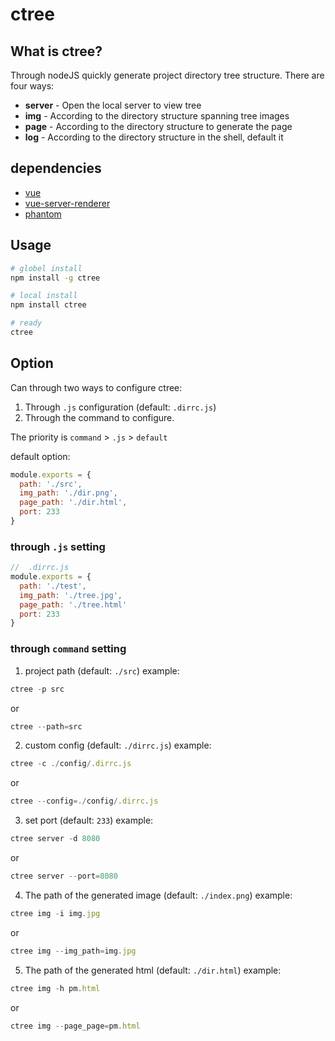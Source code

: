 # ctree

## What is ctree?
Through nodeJS quickly generate project directory tree structure. There are four ways:

- **server** - Open the local server to view tree
- **img** - According to the directory structure spanning tree images
- **page** - According to the directory structure to generate the page
- **log** - According to the directory structure in the shell, default it

## dependencies

 - [vue](https://www.npmjs.com/package/vue)
 - [vue-server-renderer](https://www.npmjs.com/package/vue-server-renderer)
 - [phantom](https://www.npmjs.com/package/phantom)

## Usage
``` bash
# globel install
npm install -g ctree

# local install
npm install ctree

# ready
ctree
```

## Option
Can through two ways to configure ctree:
1. Through `.js` configuration (default: `.dirrc.js`)
2. Through the command to configure.

The priority is `command` > `.js` > `default`

default option:
```js
module.exports = {
  path: './src',
  img_path: './dir.png',
  page_path: './dir.html',
  port: 233
}
```

### through `.js` setting
```js
//  .dirrc.js
module.exports = {
  path: './test',
  img_path: './tree.jpg',
  page_path: './tree.html'
  port: 233
}
```

### through `command` setting
1. project path (default: `./src`)
example:

```js
ctree -p src
```
or
```js
ctree --path=src
```

2. custom config (default: `./dirrc.js`)
example:

```js
ctree -c ./config/.dirrc.js
```
or
```js
ctree --config=./config/.dirrc.js
```

3. set port (default: `233`)
example:

```js
ctree server -d 8080
```
or
```js
ctree server --port=8080
```

4. The path of the generated image (default: `./index.png`)
example:

```js
ctree img -i img.jpg
```
or
```js
ctree img --img_path=img.jpg
```

5. The path of the generated html (default: `./dir.html`)
example:

```js
ctree img -h pm.html
```
or
```js
ctree img --page_page=pm.html
```
